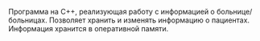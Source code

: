 Программа на C++, реализующая работу с информацией о больнице/больницах. Позволяет хранить и изменять информацию о пациентах. Информация хранится в оперативной памяти.
